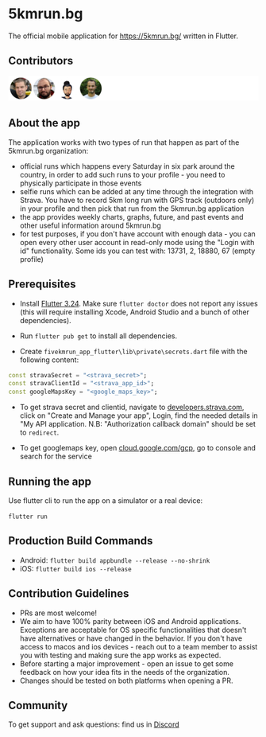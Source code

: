 # 5kmrun.bg 

The official mobile application for https://5kmrun.bg/ written in Flutter.

## Contributors

![Contributors](../CONTRIBUTORS.svg)

## About the app
The application works with two types of run that happen as part of the 5kmrun.bg organization: 

 - official runs which happens every Saturday in six park around the country, in order to add such runs to your profile - you need to physically participate in those events
 - selfie runs which can be added at any time through the integration with Strava. You have to record 5km long run with GPS track (outdoors only) in your profile and then pick that run from the 5kmrun.bg application
 - the app provides weekly charts, graphs, future, and past events and other useful information around 5kmrun.bg
 - for test purposes, if you don't have account with enough data - you can open every other user account in read-only mode using the "Login with id" functionality. Some ids you can test with: 13731, 2, 18880, 67 (empty profile) 


## Prerequisites

- Install [Flutter 3.24](https://docs.flutter.dev/get-started/install). Make sure `flutter doctor` does not report any issues (this will require installing Xcode, Android Studio and a bunch of other dependencies).

- Run `flutter pub get` to install all dependencies.

- Create `fivekmrun_app_flutter\lib\private\secrets.dart` file with the following content:

```dart
const stravaSecret = "<strava_secret>";
const stravaClientId = "<strava_app_id>";
const googleMapsKey = "<google_maps_key>";
```
- To get strava secret and clientid, navigate to [developers.strava.com](https://developers.strava.com), click on "Create and Manage your app", Login, find the needed details in "My API application. N.B: "Authorization callback domain" should be set to `redirect`.

- To get googlemaps key, open [cloud.google.com/gcp](https://cloud.google.com/gcp), go to console and search for the service

## Running the app

Use flutter cli to run the app on a simulator or a real device:

`flutter run`

## Production Build Commands
- Android: `flutter build appbundle --release --no-shrink`
- iOS: `flutter build ios --release`

## Contribution Guidelines
- PRs are most welcome!
- We aim to have 100% parity between iOS and Android applications. Exceptions are acceptable for OS specific functionalities that doesn't have alternatives or have changed in the behavior. If you don't have access to macos and ios devices - reach out to a team member to assist you with testing and making sure the app works as expected.
- Before starting a major improvement - open an issue to get some feedback on how your idea fits in the needs of the organization.
- Changes should be tested on both platforms when opening a PR.

## Community

To get support and ask questions: find us in [Discord](https://discord.gg/n79eCAzWev)

